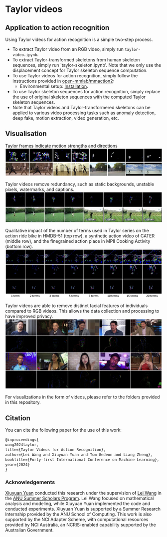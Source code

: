 # Taylor videos

## Application to action recognition

Using Taylor videos for action recognition is a simple two-step process.

- To extract Taylor video from an RGB video, simply run `taylor-video.ipynb`.
- To extract Taylor-transformed skeletons from human skeleton sequences, simply run `taylor-skeleton.ipynb'. Note that we only use the displacement concept for Taylor skeleton sequence computation.
- To use Taylor videos for action recognition, simply follow the instructions provided in [open-mmlab/mmaction2](https://github.com/open-mmlab/mmaction2?tab=readme-ov-file):
  - Environmental setup: [Installation](https://mmaction2.readthedocs.io/en/latest/get_started/installation.html).
- To use Taylor skeleton sequences for action recognition, simply replace the use of original skeleton sequences with the computed Taylor skeleton sequences.
- Note that Taylor videos and Taylor-transformered skeletons can be applied to various video processing tasks such as anomaly detection, deep fake, motion extraction, video generation, etc.


## Visualisation

Taylor frames indicate motion strengths and directions
![Alt Text](https://github.com/LeiWangR/video-ar/blob/main/images/dir-str.png)

Taylor videos remove redundancy, such as static backgrounds, unstable pixels, watermarks, and captions.
![Alt Text](https://github.com/LeiWangR/video-ar/blob/main/images/rem-cap.png)

Qualitative impact of the number of terms used in Taylor series on the action ride bike in HMDB-51 (top row), a synthetic action video of CATER (middle row), and the finegrained action place in MPII Cooking Activity (bottom row). 
![Alt Text](https://github.com/LeiWangR/video-ar/blob/main/images/terms.png)

Taylor videos are able to remove distinct facial features of individuals compared to RGB videos. This allows the data collection and processing to have improved privacy.
![Alt Text](https://github.com/LeiWangR/video-ar/blob/main/images/face.png)

For visualizations in the form of videos, please refer to the folders provided in this repository.

## Citation

You can cite the following paper for the use of this work:

```
@inproceedings{
wang2024taylor,
title={Taylor Videos for Action Recognition},
author={Lei Wang and Xiuyuan Yuan and Tom Gedeon and Liang Zheng},
booktitle={Forty-first International Conference on Machine Learning},
year={2024}
}
```

### Acknowledgements

[Xiuyuan Yuan](https://jackyuanx.github.io/) conducted this research under the supervision of [Lei Wang](https://leiwangr.github.io/) in the [ANU Summer Scholars Program](https://cecc.anu.edu.au/current-students/research-opportunities/summer-research-projects-2023). Lei Wang focused on mathematical analysis and modeling, while Xiuyuan Yuan implemented the code and conducted experiments. Xiuyuan Yuan is supported by a Summer Research Internship provided by the ANU School of Computing. This work is also supported by the NCI Adapter Scheme, with computational resources provided by NCI Australia, an NCRIS-enabled capability supported by the Australian Government. 

